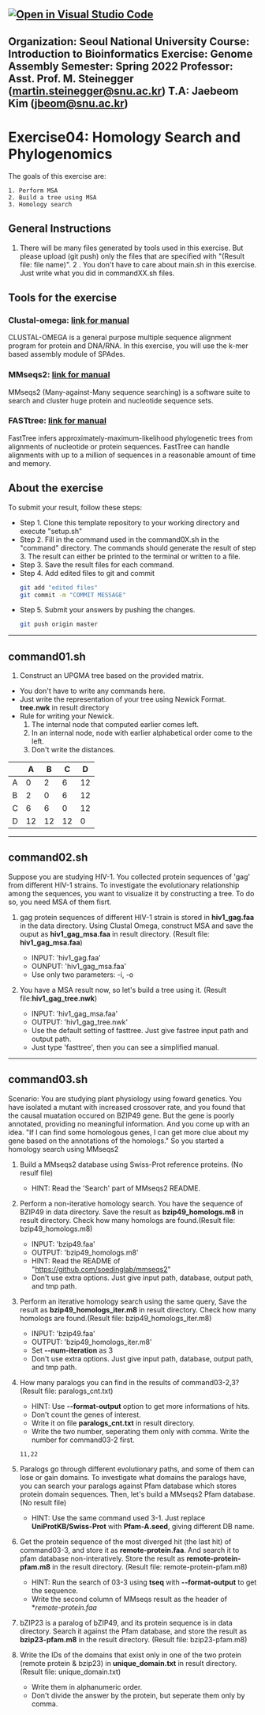 [![Open in Visual Studio Code](https://classroom.github.com/assets/open-in-vscode-c66648af7eb3fe8bc4f294546bfd86ef473780cde1dea487d3c4ff354943c9ae.svg)](https://classroom.github.com/online_ide?assignment_repo_id=10711633&assignment_repo_type=AssignmentRepo)
---
Organization: Seoul National University
Course: Introduction to Bioinformatics
Exercise: Genome Assembly
Semester: Spring 2022
Professor: Asst. Prof. M. Steinegger (martin.steinegger@snu.ac.kr)
T.A: Jaebeom Kim (jbeom@snu.ac.kr)
---

# Exercise04: Homology Search and Phylogenomics

The goals of this exercise are:

    1. Perform MSA
    2. Build a tree using MSA
    3. Homology search

## General Instructions
1. There will be many files generated by tools used in this exercise. But please upload (git push) only the files that are specified with "(Result file: file name)".
2 . You don't have to care about main.sh in this exercise. Just write what you did in commandXX.sh files.


## Tools for the exercise
### Clustal-omega: [link for manual](https://github.com/GSLBiotech/clustal-omega)
CLUSTAL-OMEGA is a general purpose multiple sequence alignment program
for protein and DNA/RNA.
In this exercise, you will use the k-mer based assembly module of SPAdes.

### MMseqs2: [link for manual](https://github.com/soedinglab/mmseqs2)
MMseqs2 (Many-against-Many sequence searching) is a software suite to search and cluster huge protein and nucleotide sequence sets.

### FASTtree: [link for manual](http://www.microbesonline.org/fasttree/)
FastTree infers approximately-maximum-likelihood phylogenetic trees from alignments of nucleotide or protein sequences. FastTree can handle alignments with up to a million of sequences in a reasonable amount of time and memory.

## About the exercise

To submit your result, follow these steps:

- Step 1. Clone this template repository to your working directory and execute "setup.sh"
- Step 2. Fill in the command used in the command0X.sh in the "command" directory. The commands should generate the result of step 3. The result can either be printed to the terminal or written to a file.
- Step 3. Save the result files for each command.
- Step 4. Add edited files to git and commit
   ```sh
   git add "edited files"
   git commit -m "COMMIT MESSAGE"
   ```
- Step 5. Submit your answers by pushing the changes.
   ```sh
   git push origin master
   ```

---

## command01.sh
1. Construct an UPGMA tree based on the provided matrix. 
- You don't have to write any commands here. 
- Just write the representation of your tree using Newick Format. **tree.nwk** in result directory
- Rule for writing your Newick.
    1. The internal node that computed earlier comes left.
    2. In an internal node, node with earlier alphabetical order come to the left.
    3. Don't write the distances.
 
| |A|B|C|D|
|-|-|-|-|-|
|A|0|2|6|12|
|B|2|0|6|12|
|C|6|6|0|12|
|D|12|12|12|0|

---

## command02.sh
Suppose you are studying HIV-1. You collected protein sequences of 'gag' from different HIV-1 strains. To investigate the evolutionary relationship among the sequences, you want to visualize it by constructing a tree. To do so, you need MSA of them fisrt.


1. gag protein sequences of different HIV-1 strain is stored in **hiv1_gag.faa** in the data directory.  Using Clustal Omega, construct MSA and save the ouput as **hiv1_gag_msa.faa** in result directory. (Result file: **hiv1_gag_msa.faa**)
    - INPUT: 'hiv1_gag.faa'
    - OUNPUT: 'hiv1_gag_msa.faa'
    - Use only two parameters: -i, -o
 
2. You have a MSA result now, so let's build a tree using it. (Result file:**hiv1_gag_tree.nwk**)
    - INPUT: 'hiv1_gag_msa.faa'
    - OUTPUT: 'hiv1_gag_tree.nwk'
    - Use the default setting of fasttree. Just give fastree input path and output path.
    - Just type 'fasttree', then you can see a simplified manual.
  
---

## command03.sh
Scenario: You are studying plant physiology using foward genetics. You have isolated a mutant with increased crossover rate, and you found that the causal muatation occured on BZIP49 gene. But the gene is poorly annotated, providing no meaningful information. And you come up with an idea. "If I can find some homologous genes, I can get more clue about my gene based on the annotations of the homologs." So you started a homology search using MMseqs2 

1. Build a MMseqs2 database using Swiss-Prot reference proteins. (No resulf file)
    - HINT: Read the 'Search' part of MMseqs2 README.
    
2. Perform a non-iterative homology search. You have the sequence of BZIP49 in data directory. Save the result as **bzip49_homologs.m8** in result directory. Check how many homologs are found.(Result file: bzip49_homologs.m8)
    - INPUT: 'bzip49.faa'
    - OUTPUT: 'bzip49_homologs.m8'
    - HINT: Read the README of "https://github.com/soedinglab/mmseqs2"
    - Don't use extra options. Just give input path, database, output path, and tmp path.

3. Perform an iterative homology search using the same query, Save the result as **bzip49_homologs_iter.m8** in result directory. Check how many homologs are found.(Result file: bzip49_homologs_iter.m8)
    - INPUT: 'bzip49.faa'
    - OUTPUT: 'bzip49_homologs_iter.m8'
    - Set **--num-iteration** as 3
    - Don't use extra options. Just give input path, database, output path, and tmp path.
 
4. How many paralogs you can find in the results of command03-2,3? (Result file: paralogs_cnt.txt)
    - HINT: Use **--format-output** option to get more informations of hits.
    - Don't count the genes of interest.
    - Write it on file **paralogs_cnt.txt** in result directory.
    - Write the two number, seperating them only with comma. Write the number for command03-2 first.
   ```
   11,22
   ```

5. Paralogs go through different evolutionary paths, and some of them can lose or gain domains. To investigate what domains the paralogs have, you can search your paralogs against Pfam database which stores protein domain sequences. Then, let's build a MMseqs2 Pfam database. (No result file)
    - HINT: Use the same command used 3-1. Just replace **UniProtKB/Swiss-Prot** with **Pfam-A.seed**, giving different DB name.

6. Get the protein sequence of the most diverged hit (the last hit) of command03-3, and store it as **remote-protein.faa**. And search it to pfam database non-interatively. Store the result as **remote-protein-pfam.m8** in the result directory. (Result file: remote-protein-pfam.m8)
    - HINT: Run the search of 03-3 using **tseq** with **--format-output** to get the sequence.
    - Write the second column of MMseqs result as the header of **remote-protein.faa*

7. bZIP23 is a paralog of bZIP49, and its protein sequence is in data directory. Search it against the Pfam database, and store the result as **bzip23-pfam.m8** in the result directory. (Result file: bzip23-pfam.m8)

8. Write the IDs of the domains that exist only in one of the two protein (remote protein & bzip23) in **unique_domain.txt** in result directory. (Result file: unique_domain.txt)
    - Write them in alphanumeric order.
    - Don't divide the answer by the protein, but seperate them only by comma.
